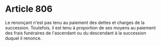 # Article 806

Le renonçant n'est pas tenu au paiement des dettes et charges de la succession. Toutefois, il est tenu à proportion de ses moyens au paiement des frais funéraires de l'ascendant ou du descendant à la succession duquel il renonce.